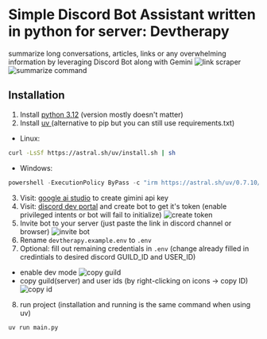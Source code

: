 # Simple Discord Bot Assistant written in python for server: Devtherapy
summarize long conversations, articles, links or any overwhelming information by leveraging Discord Bot along with Gemini 
![link scraper](https://media.discordapp.net/attachments/1379631159905878016/1379640884223803602/link_scraper.gif?ex=6840fa33&is=683fa8b3&hm=df889bd81089a3668224144cab2395ae54899370e1eddda0ec835d86c2704765&=&width=1097&height=721)
![summarize command](https://media.discordapp.net/attachments/1379631159905878016/1379772388501225604/random_convo.gif?ex=684174ac&is=6840232c&hm=f5f2a50517a0f4a4d719df971d5c5b082501053be9f6d414500574f9e81c41f4&=&width=766&height=549)

## Installation
1. Install [python 3.12](https://www.python.org/downloads/) (version mostly doesn't matter)
2. Install [uv ](https://docs.astral.sh/uv/getting-started/installation/) (alternative to pip but you can still use requirements.txt)
- Linux:
```bash
curl -LsSf https://astral.sh/uv/install.sh | sh
```
- Windows:
```powershell
powershell -ExecutionPolicy ByPass -c "irm https://astral.sh/uv/0.7.10/install.ps1 | iex"
```
3. Visit: [google ai studio](https://aistudio.google.com/app/apikey) to create gimini api key
4. Visit: [discord dev portal](https://discord.com/developers/applications) and create bot to get it's token (enable privileged intents or bot will fail to initialize)
![create token](https://cdn.discordapp.com/attachments/1379631159905878016/1379631443445157898/get_bot_token.gif?ex=6840f168&is=683f9fe8&hm=e52c13df201b028aefa2fdcc170c4c63c8df3f8f8c6fd189cba8447d0db5ffff&)
5. Invite bot to your server (just paste the link in discord channel or browser)
![invite bot](https://media.discordapp.net/attachments/1379631159905878016/1379775992624709664/create_invite_link.gif?ex=68417807&is=68402687&hm=7695c1a7672472b3b791fb217ad57ad2e8520fa97146bf3243d34a188248b612&=)
6. Rename ```devtherapy.example.env``` to ```.env```
7. Optional: fill out remaining credentials in ```.env``` (change already filled in credintials to desired discord GUILD_ID and USER_ID)
- enable dev mode
![copy guild](https://support.discord.com/hc/article_attachments/22015896495255)
- copy guild(server) and user ids (by right-clicking on icons -> copy ID)
![copy id](https://support.discord.com/hc/article_attachments/30911629534871)
8. run project (installation and running is the same command when using uv)
```bash
uv run main.py
```



